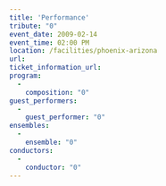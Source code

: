 ```yaml
---
title: 'Performance'
tribute: "0"
event_date: 2009-02-14
event_time: 02:00 PM
location: /facilities/phoenix-arizona
url: 
ticket_information_url: 
program: 
  -
    composition: "0"
guest_performers: 
  -
    guest_performer: "0"
ensembles: 
  -
    ensemble: "0"
conductors: 
  -
    conductor: "0"
---
```

